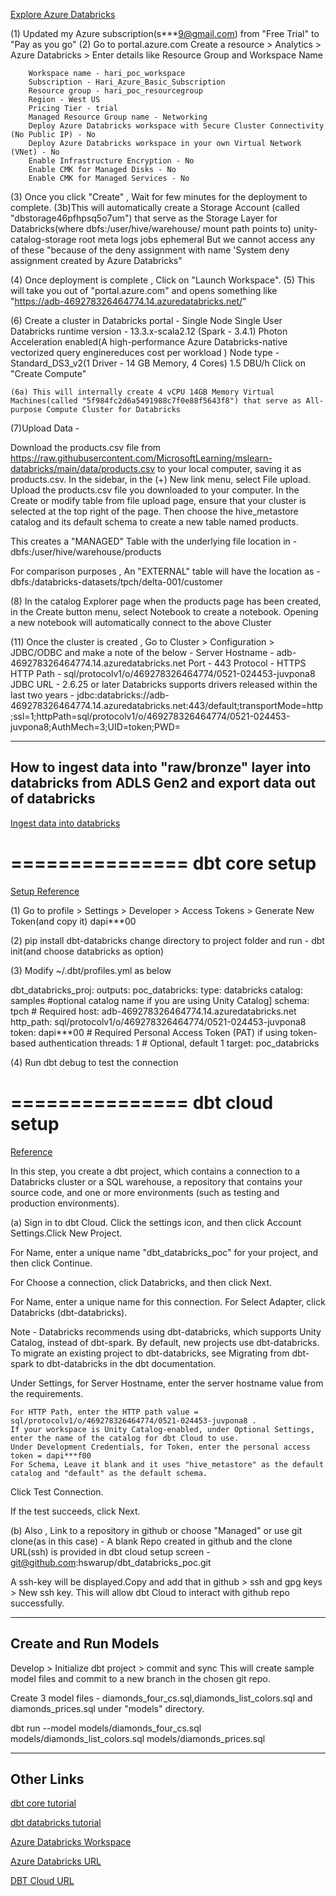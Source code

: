 [Explore Azure Databricks](https://microsoftlearning.github.io/mslearn-databricks/Instructions/Exercises/01-Explore-Azure-Databricks.html)

(1) Updated my Azure subscription(s***9@gmail.com) from "Free Trial" to "Pay as you go"
(2) Go to portal.azure.com
	Create a resource > Analytics > Azure Databricks
		> Enter details like Resource Group and Workspace Name
		
		Workspace name - hari_poc_workspace
		Subscription - Hari_Azure_Basic_Subscription
		Resource group - hari_poc_resourcegroup
		Region - West US
		Pricing Tier - trial
		Managed Resource Group name - Networking
		Deploy Azure Databricks workspace with Secure Cluster Connectivity (No Public IP) - No
		Deploy Azure Databricks workspace in your own Virtual Network (VNet) - No
		Enable Infrastructure Encryption - No
		Enable CMK for Managed Disks - No
		Enable CMK for Managed Services - No
(3) Once you click "Create" , Wait for few minutes for the deployment to complete.
	(3b)This will automatically create a Storage Account (called "dbstorage46pfhpsq5o7um") that serve as the Storage Layer for Databricks(where dbfs:/user/hive/warehouse/ mount path points to)
		unity-catalog-storage
		root
		meta
		logs
		jobs
		ephemeral
	But we cannot access any of these "because of the deny assignment with name 'System deny assignment created by Azure Databricks"

(4) Once deployment is complete , Click on "Launch Workspace".
(5) This will take you out of "portal.azure.com" and opens something like "https://adb-469278326464774.14.azuredatabricks.net/"

(6) Create a cluster in Databricks portal - 
		Single Node Single User
		Databricks runtime version - 13.3.x-scala2.12 (Spark - 3.4.1)
		Photon Acceleration enabled(A high-performance Azure Databricks-native vectorized query enginereduces cost per workload )
		Node type - Standard_DS3_v2(1 Driver - 14 GB Memory, 4 Cores)
		1.5 DBU/h
	Click on "Create Compute"
	
	(6a) This will internally create 4 vCPU 14GB Memory Virtual Machines(called "5f984fc2d6a5491988c7f0e88f5643f8") that serve as All-purpose Compute Cluster for Databricks


(7)Upload Data -

Download the products.csv file from https://raw.githubusercontent.com/MicrosoftLearning/mslearn-databricks/main/data/products.csv to your local computer, saving it as products.csv.
In the sidebar, in the (+) New link menu, select File upload.
Upload the products.csv file you downloaded to your computer.
In the Create or modify table from file upload page, ensure that your cluster is selected at the top right of the page. Then choose the hive_metastore catalog and its default schema to create a new table named products.

This creates a "MANAGED" Table with the underlying file location in - dbfs:/user/hive/warehouse/products

For comparison purposes , An "EXTERNAL" table will have the location as - dbfs:/databricks-datasets/tpch/delta-001/customer

(8) In the catalog Explorer page when the products page has been created, in the Create button menu, select Notebook to create a notebook.
Opening a new notebook will automatically connect to the above Cluster

	
	
	
(11) Once the cluster is created , Go to Cluster > Configuration > JDBC/ODBC and make a note of the below -
Server Hostname - adb-469278326464774.14.azuredatabricks.net
Port - 443
Protocol - HTTPS
HTTP Path - sql/protocolv1/o/469278326464774/0521-024453-juvpona8
JDBC URL - 2.6.25 or later
Databricks supports drivers released within the last two years - jdbc:databricks://adb-469278326464774.14.azuredatabricks.net:443/default;transportMode=http;ssl=1;httpPath=sql/protocolv1/o/469278326464774/0521-024453-juvpona8;AuthMech=3;UID=token;PWD=<personal-access-token>

---------------------
How to ingest data into "raw/bronze" layer into databricks from ADLS Gen2 and export data out of databricks
----------------------
[Ingest data into databricks](https://github.com/hswarup/databricks/blob/main/SourceData_Ingestion_Into_Databricks_NB.ipynb)

===============
dbt core setup
=================
[Setup Reference](https://docs.getdbt.com/docs/core/connect-data-platform/databricks-setup?tokenoauth=token)

(1) Go to profile > Settings > Developer > Access Tokens > Generate New Token(and copy it)
dapi***00

(2) pip install dbt-databricks
change directory to project folder and run - 
dbt init(and choose databricks as option)

(3) Modify ~/.dbt/profiles.yml as below

dbt_databricks_proj:
  outputs:
    poc_databricks:
      type: databricks
      catalog: samples #optional catalog name if you are using Unity Catalog]
      schema: tpch # Required
      host: adb-469278326464774.14.azuredatabricks.net
      http_path: sql/protocolv1/o/469278326464774/0521-024453-juvpona8
      token: dapi***00 # Required Personal Access Token (PAT) if using token-based authentication
      threads: 1  # Optional, default 1
  target: poc_databricks
  
(4) Run dbt debug to test the connection

===============
dbt cloud setup
=================
[Reference](https://docs.databricks.com/en/partners/prep/dbt-cloud.html#connect-to-dbt-cloud-manually)

In this step, you create a dbt project, which contains a connection to a Databricks cluster or a SQL warehouse, a repository that contains your source code, and one or more environments (such as testing and production environments).

(a) Sign in to dbt Cloud.
Click the settings icon, and then click Account Settings.Click New Project.

For Name, enter a unique name "dbt_databricks_poc" for your project, and then click Continue.

For Choose a connection, click Databricks, and then click Next.

For Name, enter a unique name for this connection.
For Select Adapter, click Databricks (dbt-databricks).

Note - Databricks recommends using dbt-databricks, which supports Unity Catalog, instead of dbt-spark. 
By default, new projects use dbt-databricks. To migrate an existing project to dbt-databricks, see Migrating from dbt-spark to dbt-databricks in the dbt documentation.

Under Settings, for Server Hostname, enter the server hostname value from the requirements.

	For HTTP Path, enter the HTTP path value = sql/protocolv1/o/469278326464774/0521-024453-juvpona8 .
	If your workspace is Unity Catalog-enabled, under Optional Settings, enter the name of the catalog for dbt Cloud to use.
	Under Development Credentials, for Token, enter the personal access token = dapi***f00
	For Schema, Leave it blank and it uses "hive_metastore" as the default catalog and "default" as the default schema.

Click Test Connection.

If the test succeeds, click Next.

(b) Also , Link to a repository in github or choose "Managed" or use git clone(as in this case) -
A blank Repo created in github and the clone URL(ssh) is provided in dbt cloud setup screen - git@github.com:hswarup/dbt_databricks_poc.git

A ssh-key will be displayed.Copy and add that in github > ssh and gpg keys > New ssh key.
This will allow dbt Cloud to interact with github repo successfully.

---
Create and Run Models
----
Develop > Initialize dbt project > commit and sync
This will create sample model files and commit to a new branch in the chosen git repo.

Create 3 model files - diamonds_four_cs.sql,diamonds_list_colors.sql and diamonds_prices.sql under "models" directory.

dbt run --model models/diamonds_four_cs.sql models/diamonds_list_colors.sql models/diamonds_prices.sql

------------
Other Links 
------------
[dbt core tutorial](https://docs.databricks.com/en/integrations/dbt-core-tutorial.html)

[dbt databricks tutorial](https://docs.getdbt.com/guides/databricks?step=12)

[Azure Databricks Workspace](https://portal.azure.com/#@swaruphariprasad79gmail.onmicrosoft.com/resource/subscriptions/1d411f52-9b5e-400b-b216-47d92a77108f/resourceGroups/hari_poc_resourcegroup/providers/Microsoft.Databricks/workspaces/hari_poc_workspace/overview)

[Azure Databricks URL](https://adb-469278326464774.14.azuredatabricks.net/?o=469278326464774)

[DBT Cloud URL](https://cloud.getdbt.com/develop/182071/projects/369926)



